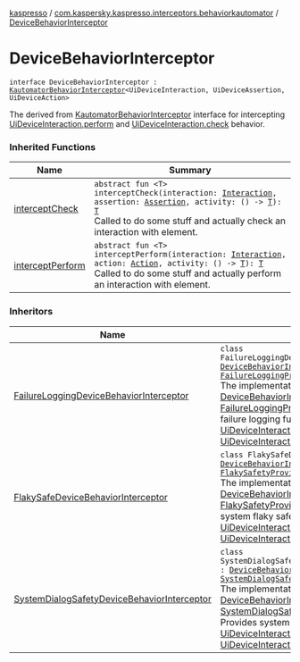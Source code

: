 [kaspresso](../index.md) / [com.kaspersky.kaspresso.interceptors.behaviorkautomator](index.md) / [DeviceBehaviorInterceptor](./-device-behavior-interceptor.md)

# DeviceBehaviorInterceptor

`interface DeviceBehaviorInterceptor : `[`KautomatorBehaviorInterceptor`](-kautomator-behavior-interceptor/index.md)`<UiDeviceInteraction, UiDeviceAssertion, UiDeviceAction>`

The derived from [KautomatorBehaviorInterceptor](-kautomator-behavior-interceptor/index.md) interface for intercepting [UiDeviceInteraction.perform](#) and
[UiDeviceInteraction.check](#) behavior.

### Inherited Functions

| Name | Summary |
|---|---|
| [interceptCheck](-kautomator-behavior-interceptor/intercept-check.md) | `abstract fun <T> interceptCheck(interaction: `[`Interaction`](-kautomator-behavior-interceptor/index.md#Interaction)`, assertion: `[`Assertion`](-kautomator-behavior-interceptor/index.md#Assertion)`, activity: () -> `[`T`](-kautomator-behavior-interceptor/intercept-check.md#T)`): `[`T`](-kautomator-behavior-interceptor/intercept-check.md#T)<br>Called to do some stuff and actually check an interaction with element. |
| [interceptPerform](-kautomator-behavior-interceptor/intercept-perform.md) | `abstract fun <T> interceptPerform(interaction: `[`Interaction`](-kautomator-behavior-interceptor/index.md#Interaction)`, action: `[`Action`](-kautomator-behavior-interceptor/index.md#Action)`, activity: () -> `[`T`](-kautomator-behavior-interceptor/intercept-perform.md#T)`): `[`T`](-kautomator-behavior-interceptor/intercept-perform.md#T)<br>Called to do some stuff and actually perform an interaction with element. |

### Inheritors

| Name | Summary |
|---|---|
| [FailureLoggingDeviceBehaviorInterceptor](../com.kaspersky.kaspresso.interceptors.behaviorkautomator.impl.failure/-failure-logging-device-behavior-interceptor/index.md) | `class FailureLoggingDeviceBehaviorInterceptor : `[`DeviceBehaviorInterceptor`](./-device-behavior-interceptor.md)`, `[`FailureLoggingProvider`](../com.kaspersky.kaspresso.failure/-failure-logging-provider/index.md)<br>The implementation of [DeviceBehaviorInterceptor](./-device-behavior-interceptor.md) and [FailureLoggingProvider](../com.kaspersky.kaspresso.failure/-failure-logging-provider/index.md) interfaces. Provides failure logging functionality for [UiDeviceInteraction.perform](#) and [UiDeviceInteraction.check](#) calls. |
| [FlakySafeDeviceBehaviorInterceptor](../com.kaspersky.kaspresso.interceptors.behaviorkautomator.impl.flakysafety/-flaky-safe-device-behavior-interceptor/index.md) | `class FlakySafeDeviceBehaviorInterceptor : `[`DeviceBehaviorInterceptor`](./-device-behavior-interceptor.md)`, `[`FlakySafetyProvider`](../com.kaspersky.kaspresso.flakysafety/-flaky-safety-provider/index.md)<br>The implementation of [DeviceBehaviorInterceptor](./-device-behavior-interceptor.md) and [FlakySafetyProvider](../com.kaspersky.kaspresso.flakysafety/-flaky-safety-provider/index.md) interfaces. Provides system flaky safety functionality for [UiDeviceInteraction.perform](#) and [UiDeviceInteraction.check](#) calls. |
| [SystemDialogSafetyDeviceBehaviorInterceptor](../com.kaspersky.kaspresso.interceptors.behaviorkautomator.impl.systemsafety/-system-dialog-safety-device-behavior-interceptor/index.md) | `class SystemDialogSafetyDeviceBehaviorInterceptor : `[`DeviceBehaviorInterceptor`](./-device-behavior-interceptor.md)`, `[`SystemDialogSafetyProvider`](../com.kaspersky.kaspresso.systemsafety/-system-dialog-safety-provider/index.md)<br>The implementation of [DeviceBehaviorInterceptor](./-device-behavior-interceptor.md) and [SystemDialogSafetyProvider](../com.kaspersky.kaspresso.systemsafety/-system-dialog-safety-provider/index.md) interfaces. Provides system dialog safety functionality for [UiDeviceInteraction.perform](#) and [UiDeviceInteraction.check](#) calls. |

